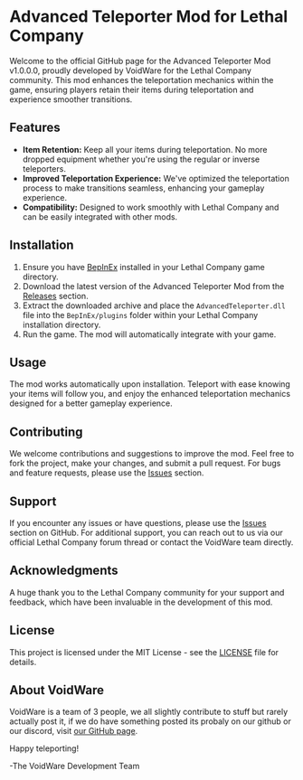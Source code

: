 # Advanced Teleporter Mod for Lethal Company

Welcome to the official GitHub page for the Advanced Teleporter Mod v1.0.0.0, proudly developed by VoidWare for the Lethal Company community. This mod enhances the teleportation mechanics within the game, ensuring players retain their items during teleportation and experience smoother transitions.

## Features

- **Item Retention:** Keep all your items during teleportation. No more dropped equipment whether you're using the regular or inverse teleporters.
- **Improved Teleportation Experience:** We've optimized the teleportation process to make transitions seamless, enhancing your gameplay experience.
- **Compatibility:** Designed to work smoothly with Lethal Company and can be easily integrated with other mods.

## Installation

1. Ensure you have [BepInEx](https://github.com/BepInEx/BepInEx) installed in your Lethal Company game directory.
2. Download the latest version of the Advanced Teleporter Mod from the [Releases](https://github.com/VVoiddd/LCAT/releases) section.
3. Extract the downloaded archive and place the `AdvancedTeleporter.dll` file into the `BepInEx/plugins` folder within your Lethal Company installation directory.
4. Run the game. The mod will automatically integrate with your game.

## Usage

The mod works automatically upon installation. Teleport with ease knowing your items will follow you, and enjoy the enhanced teleportation mechanics designed for a better gameplay experience.

## Contributing

We welcome contributions and suggestions to improve the mod. Feel free to fork the project, make your changes, and submit a pull request. For bugs and feature requests, please use the [Issues](https://github.com/VVoiddd/LCAT/issues) section.

## Support

If you encounter any issues or have questions, please use the [Issues](https://github.com/VVoiddd/LCAT/issues) section on GitHub. For additional support, you can reach out to us via our official Lethal Company forum thread or contact the VoidWare team directly.

## Acknowledgments

A huge thank you to the Lethal Company community for your support and feedback, which have been invaluable in the development of this mod.

## License

This project is licensed under the MIT License - see the [LICENSE](https://github.com/VVoiddd/LCAT/blob/main/LICENSE) file for details.

## About VoidWare

VoidWare is a team of 3 people, we all slightly contribute to stuff but rarely actually post it, if we do have something posted its probaly on our github or our discord, visit [our GitHub page](https://github.com/VVoiddd).

Happy teleporting!

-The VoidWare Development Team
